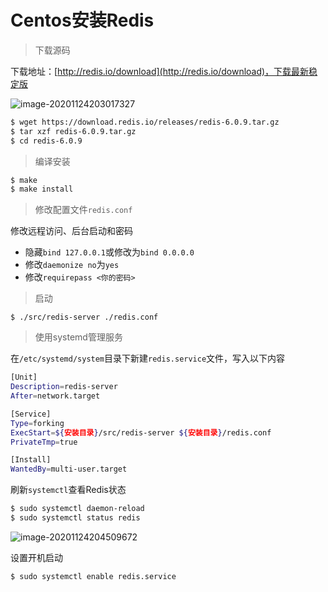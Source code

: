 # Centos安装Redis

> 下载源码

下载地址：[http://redis.io/download](http://redis.io/download)，下载最新稳定版

![image-20201124203017327](https://oss-blog.myjerry.cn/files/image-20201124203017327.png)

```sh
$ wget https://download.redis.io/releases/redis-6.0.9.tar.gz
$ tar xzf redis-6.0.9.tar.gz
$ cd redis-6.0.9
```

> 编译安装

```sh
$ make
$ make install
```

> 修改配置文件`redis.conf`

修改远程访问、后台启动和密码

- 隐藏`bind 127.0.0.1`或修改为`bind 0.0.0.0`
- 修改`daemonize no`为`yes`
- 修改`requirepass <你的密码>`

> 启动

```
$ ./src/redis-server ./redis.conf
```

> 使用systemd管理服务

在`/etc/systemd/system`目录下新建`redis.service`文件，写入以下内容

```sh
[Unit]
Description=redis-server
After=network.target

[Service]
Type=forking
ExecStart=${安装目录}/src/redis-server ${安装目录}/redis.conf
PrivateTmp=true

[Install]
WantedBy=multi-user.target
```

刷新`systemctl`查看Redis状态

```sh
$ sudo systemctl daemon-reload
$ sudo systemctl status redis
```

![image-20201124204509672](https://oss-blog.myjerry.cn/files/image-20201124204509672.png)

设置开机启动

```sh
$ sudo systemctl enable redis.service
```



<Vssue :title="$title" />

